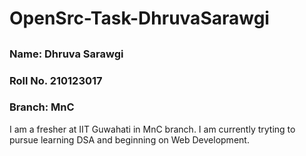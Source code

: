 # OpenSrc-Task-DhruvaSarawgi
##
### Name: Dhruva Sarawgi
### Roll No. 210123017
### Branch: MnC

I am a fresher at IIT Guwahati in MnC branch. I am currently tryting to pursue learning DSA and beginning on Web Development.
